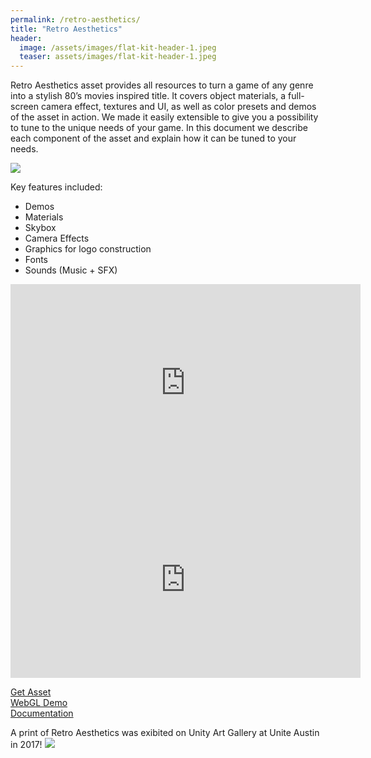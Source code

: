 ```yaml
---
permalink: /retro-aesthetics/
title: "Retro Aesthetics"
header:
  image: /assets/images/flat-kit-header-1.jpeg
  teaser: assets/images/flat-kit-header-1.jpeg
---
```


Retro Aesthetics asset provides all resources to turn a game of any genre into a stylish 80’s movies inspired title. It covers object materials, a full-screen camera effect, textures and UI, as well as color presets and demos of the asset in action. We made it easily extensible to give you a possibility to tune to the unique needs of your game. In this document we describe each component of the asset and explain how it can be tuned to your needs.  

![](https://staging.dustyroom.com/assets/images/retro-aesthetics-header.png)

Key features included:
  * Demos  
  * Materials 
  * Skybox  
  * Camera Effects  
  * Graphics for logo construction  
  * Fonts  
  * Sounds (Music + SFX)

<iframe width="560" height="315" src="https://www.youtube.com/embed/suI6L7yR0D4" title="YouTube video player" frameborder="0" allow="accelerometer; autoplay; clipboard-write; encrypted-media; gyroscope; picture-in-picture" allowfullscreen></iframe>  

<iframe width="560" height="315" src="https://www.youtube.com/embed/8EcD7yOba0Y" title="YouTube video player" frameborder="0" allow="accelerometer; autoplay; clipboard-write; encrypted-media; gyroscope; picture-in-picture" allowfullscreen></iframe>  

[Get Asset](https://assetstore.unity.com/packages/tools/particles-effects/retro-aesthetics-79538?aid=1101lHzQ&utm_source=aff)  
[WebGL Demo](http://dustyroom.com/retro-aesthetics/demo1/)  
[Documentation](https://staging.dustyroom.com/retro-aesthetics-online-manual/)  

A print of Retro Aesthetics was exibited on Unity Art Gallery at Unite Austin in 2017!
![](https://staging.dustyroom.com/assets/images/retro-aesthetics-IMG_2785-1-1024x627.jpg)